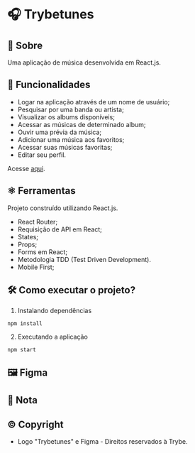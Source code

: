 # 🎧 Trybetunes

## 📘 Sobre

Uma aplicação de música desenvolvida em React.js.

## 🧩 Funcionalidades

- Logar na aplicação através de um nome de usuário;
- Pesquisar por uma banda ou artista;
- Visualizar os albums disponíveis;
- Acessar as músicas de determinado album;
- Ouvir uma prévia da música;
- Adicionar uma música aos favoritos;
- Acessar suas músicas favoritas;
- Editar seu perfil.

Acesse [aqui](https://coelhoreinaldo.github.io/trybetunes).

## ⚛️ Ferramentas

Projeto construído utilizando React.js.

- React Router;
- Requisição de API em React;
- States;
- Props;
- Forms em React;
- Metodologia TDD (Test Driven Development).
- Mobile First;

## 🛠️ Como executar o projeto?

1. Instalando dependências

`npm install`

2. Executando a aplicação

`npm start`

## 🖼️ Figma

## 📝 Nota

## ©️ Copyright

- Logo "Trybetunes" e Figma - Direitos reservados à Trybe.
